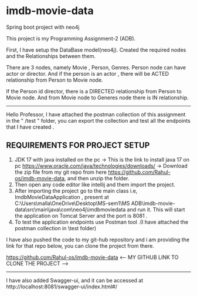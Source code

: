 # imdb-movie-data
Spring boot project with neo4j 

This project is my Programming Assignment-2 (ADB).

First, I have setup the DataBase model(neo4j). Created the required nodes and the Relationships between them.

There are 3 nodes, namely Movie , Person, Genres.
Person node can have actor or director. And if the person is an actor , there will be ACTED relationship from Person to Movie node.

If the Person id director, there is a DIRECTED relationship from Person to Movie node.
And from Movie node to Generes node there is IN relationship.

-------------------------------------------------------------------------------------------------------

Hello Professor, I have attached the postman collection of this assignment in the " /test " folder, you can export the collection and 
test all the endpoints that I have created . 

REQUIREMENTS FOR PROJECT SETUP
------------------------------
1) JDK 17 with java installed on the pc 
    -> This is the link to install java 17 on pc https://www.oracle.com/java/technologies/downloads/
    -> Download the zip file from my git repo from here https://github.com/Rahul-os/imdb-movie-data, and then unzip the folder.
2) Then open any code editor like intellij and them import the project. 
3) After importing the project go to the main class i.e, ImdbMovieDataApplication , present at C:\Users\malla\OneDrive\Desktop\MS-sem1\MS ADB\imdb-movie-data\src\main\java\com\neo4j\imdbmoviedata
    and run it. This will start the application on Tomcat Server and the port is 8081 .
4) To test the application endpoints use Postman tool .(I have attached the postman collection in \test folder)


I have also pushed the code to my git-hub repository and i am providing the link for that repo below, you can clone the project from there.

https://github.com/Rahul-os/imdb-movie-data    <-- MY GITHUB LINK TO CLONE THE PROJECT -->

----------------------------------------------------------------------
I have also added Swagger-ui, and it can be accessed at
http://localhost:8081/swagger-ui/index.html#/